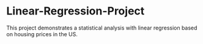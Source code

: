 # Linear-Regression-Project
This project demonstrates a statistical analysis with linear regression based on housing prices in the US. 
